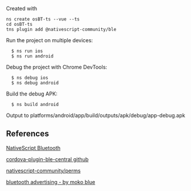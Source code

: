 
Created with

```
ns create osBT-ts --vue --ts
cd osBT-ts
tns plugin add @nativescript-community/ble
```

Run the project on multiple devices:

```
  $ ns run ios
  $ ns run android
```

Debug the project with Chrome DevTools:

```
  $ ns debug ios
  $ ns debug android
```

Build the debug APK:

```
  $ ns build android
```

Output to platforms/android/app/build/outputs/apk/debug/app-debug.apk

## References

[NativeScript Bluetooth](https://github.com/nativescript-community/ble)

[cordova-plugin-ble-central github](https://github.com/don/cordova-plugin-ble-central)

[nativescript-community/perms](https://github.com/nativescript-community/perms)

[bluetooth advertising - by moko blue](https://www.mokoblue.com/about-bluetooth-advertising/)

